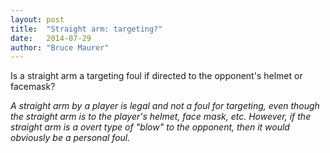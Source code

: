 ```yaml
---
layout: post
title:  "Straight arm: targeting?"
date:   2014-07-29
author: "Bruce Maurer"
---
```


Is a straight arm a targeting foul if directed to the opponent's helmet or
facemask?

*A straight arm by a player is legal and not a foul for targeting, even though
the straight arm is to the player's helmet, face mask, etc. However, if the
straight arm is a overt type of "blow" to the opponent, then it would obviously
be a personal foul.*
